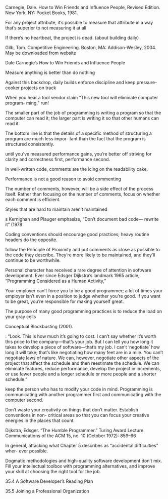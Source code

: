 Carnegie, Dale. How to Win Friends and Influence People, Revised Edition. New York,
NY: Pocket Books, 1981.

For any project attribute, it’s possible to measure that attribute in a way that’s superior
to not measuring it at all

If there’s no heartbeat, the project is dead. (about building daily)

Gilb, Tom. Competitive Engineering. Boston, MA: Addison-Wesley, 2004. May be downloaded from website

Dale Carnegie’s How to Win
Friends and Influence People

Measure anything is better than do nothing

Against this backdrop, daily builds enforce discipline and keep pressure-cooker
projects on track

When you hear a tool vendor claim “This new tool will eliminate computer program-
ming,” run!

The smaller part of the job of programming is writing a program so that
the computer can read it; the larger part is writing it so that other humans can read it.

The bottom line
is that the details of a specific method of structuring a program are much less impor-
tant than the fact that the program is structured consistently.

until you’ve measured performance gains, you’re better off striving for
clarity and correctness first, performance second.

In well-written code, comments are the icing on the readability cake.

Performance is not a good reason to avoid commenting

The number of comments, however, will be a side
effect of the process itself. Rather than focusing on the number of comments, focus on
whether each comment is efficient.

Styles that are hard to maintain aren’t
maintained

s Kernighan and Plauger emphasize, “Don’t document bad code—
rewrite it” (1978

Coding conventions should
encourage good practices; heavy routine headers do the opposite.

follow the Principle of Proximity and put comments as close as possible to
the code they describe. They’re more likely to be maintained, and they’ll continue to
be worthwhile.

Personal character has received a rare degree of attention in software development.
Ever since Edsger Dijkstra’s landmark 1965 article, “Programming Considered as a
Human Activity,”

Your employer can’t force you to be a good programmer; a lot of times your employer
isn’t even in a position to judge whether you’re good. If you want to be great, you’re
responsible for making yourself great.

The purpose of many good programming practices is to reduce the load on your gray
cells

Conceptual Blockbusting
(2001).

: “Look. This is how much it’s
going to cost. I can’t say whether it’s worth this price to the company—that’s your job.
But I can tell you how long it takes to develop a piece of software—that’s my job. I can’t
‘negotiate’ how long it will take; that’s like negotiating how many feet are in a mile.
You can’t negotiate laws of nature. We can, however, negotiate other aspects of the
project that affect the schedule and then reestimate the schedule. We can eliminate
features, reduce performance, develop the project in increments, or use fewer people
and a longer schedule or more people and a shorter schedule.”

keep the person who has to modify your code in mind.
Programming is communicating with another programmer first and communicating
with the computer second.

Don’t waste your creativity on things that don’t matter. Establish conventions in non-
critical areas so that you can focus your creative energies in the places that count.

Dijkstra, Edsger. “The Humble Programmer.” Turing Award Lecture. Communications
of the ACM 15, no. 10 (October 1972): 859–66

In general, attacking what Chapter 5 describes as “accidental difficulties” wher-
ever possible.

Dogmatic methodologies and high-quality software development don’t mix. Fill
your intellectual toolbox with programming alternatives, and improve your skill
at choosing the right tool for the job.

35.4 A Software Developer’s Reading Plan

35.5 Joining a Professional Organization 